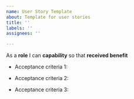 ```yaml
---
name: User Story Template
about: Template for user stories
title: ''
labels: ''
assignees: ''

---
```


As a **role** I can **capability** so that **received benefit**

- Acceptance criteria 1:

- Acceptance criteria 2:

- Acceptance criteria 3:
